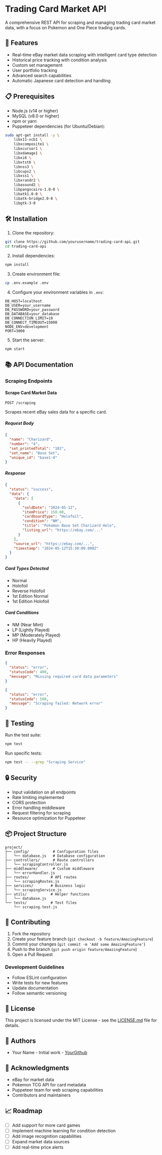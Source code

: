 # Trading Card Market API

A comprehensive REST API for scraping and managing trading card market data, with a focus on Pokemon and One Piece trading cards.

## 🚀 Features

- Real-time eBay market data scraping with intelligent card type detection
- Historical price tracking with condition analysis
- Custom set management
- User portfolio tracking
- Advanced search capabilities
- Automatic Japanese card detection and handling

## 📋 Prerequisites

- Node.js (v14 or higher)
- MySQL (v8.0 or higher)
- npm or yarn
- Puppeteer dependencies (for Ubuntu/Debian):
```bash
sudo apt-get install -y \
    libx11-xcb1 \
    libxcomposite1 \
    libxcursor1 \
    libxdamage1 \
    libxi6 \
    libxtst6 \
    libnss3 \
    libcups2 \
    libxss1 \
    libxrandr2 \
    libasound2 \
    libpangocairo-1.0-0 \
    libatk1.0-0 \
    libatk-bridge2.0-0 \
    libgtk-3-0
```

## 🛠️ Installation

1. Clone the repository:
```bash
git clone https://github.com/yourusername/trading-card-api.git
cd trading-card-api
```

2. Install dependencies:
```bash
npm install
```

3. Create environment file:
```bash
cp .env.example .env
```

4. Configure your environment variables in `.env`:
```plaintext
DB_HOST=localhost
DB_USER=your_username
DB_PASSWORD=your_password
DB_DATABASE=your_database
DB_CONNECTION_LIMIT=10
DB_CONNECT_TIMEOUT=15000
NODE_ENV=development
PORT=3000
```

5. Start the server:
```bash
npm start
```

## 📚 API Documentation

### Scraping Endpoints

#### Scrape Card Market Data
```http
POST /scraping
```

Scrapes recent eBay sales data for a specific card.

##### Request Body
```json
{
  "name": "Charizard",
  "number": "4",
  "set_printedTotal": "102",
  "set_name": "Base Set",
  "unique_id": "base1-4"
}
```

##### Response
```json
{
  "status": "success",
  "data": {
    "data": [
      {
        "soldDate": "2024-05-12",
        "itemPrice": 150.00,
        "cardboardType": "Holofoil",
        "condition": "NM",
        "title": "Pokemon Base Set Charizard Holo",
        "listing_url": "https://ebay.com/..."
      }
    ],
    "source_url": "https://ebay.com/...",
    "timestamp": "2024-05-12T15:30:00.000Z"
  }
}
```

##### Card Types Detected
- Normal
- Holofoil
- Reverse Holofoil
- 1st Edition Normal
- 1st Edition Holofoil

##### Card Conditions
- NM (Near Mint)
- LP (Lightly Played)
- MP (Moderately Played)
- HP (Heavily Played)

### Error Responses

```json
{
  "status": "error",
  "statusCode": 400,
  "message": "Missing required card data parameters"
}
```

```json
{
  "status": "error",
  "statusCode": 500,
  "message": "Scraping failed: Network error"
}
```

## 🧪 Testing

Run the test suite:
```bash
npm test
```

Run specific tests:
```bash
npm test -- --grep "Scraping Service"
```

## 🔒 Security

- Input validation on all endpoints
- Rate limiting implemented
- CORS protection
- Error handling middleware
- Request filtering for scraping
- Resource optimization for Puppeteer

## 📦 Project Structure

```
project/
├── config/           # Configuration files
│   └── database.js   # Database configuration
├── controllers/      # Route controllers
│   └── scrapingController.js
├── middleware/       # Custom middleware
│   └── errorHandler.js
├── routes/          # API routes
│   └── scrapingRoutes.js
├── services/        # Business logic
│   └── scrapingService.js
├── utils/           # Helper functions
│   └── database.js
└── tests/           # Test files
    └── scraping.test.js
```

## 🤝 Contributing

1. Fork the repository
2. Create your feature branch (`git checkout -b feature/AmazingFeature`)
3. Commit your changes (`git commit -m 'Add some AmazingFeature'`)
4. Push to the branch (`git push origin feature/AmazingFeature`)
5. Open a Pull Request

### Development Guidelines

- Follow ESLint configuration
- Write tests for new features
- Update documentation
- Follow semantic versioning

## 📝 License

This project is licensed under the MIT License - see the [LICENSE.md](LICENSE.md) file for details.

## 👥 Authors

- Your Name - Initial work - [YourGithub](https://github.com/yourusername)

## 🙏 Acknowledgments

- eBay for market data
- Pokemon TCG API for card metadata
- Puppeteer team for web scraping capabilities
- Contributors and maintainers

## 📈 Roadmap

- [ ] Add support for more card games
- [ ] Implement machine learning for condition detection
- [ ] Add image recognition capabilities
- [ ] Expand market data sources
- [ ] Add real-time price alerts